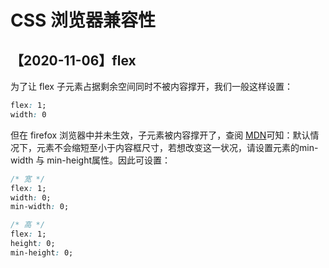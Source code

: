 # CSS 浏览器兼容性

## 【2020-11-06】flex
为了让 flex 子元素占据剩余空间同时不被内容撑开，我们一般这样设置：

```css
flex: 1;
width: 0
```
但在 firefox 浏览器中并未生效，子元素被内容撑开了，查阅 [MDN](https://developer.mozilla.org/zh-CN/docs/Web/CSS/flex)可知：默认情况下，元素不会缩短至小于内容框尺寸，若想改变这一状况，请设置元素的min-width 与 min-height属性。因此可设置：

```css
/* 宽 */
flex: 1;
width: 0;
min-width: 0;

/* 高 */
flex: 1;
height: 0;
min-height: 0;
```
